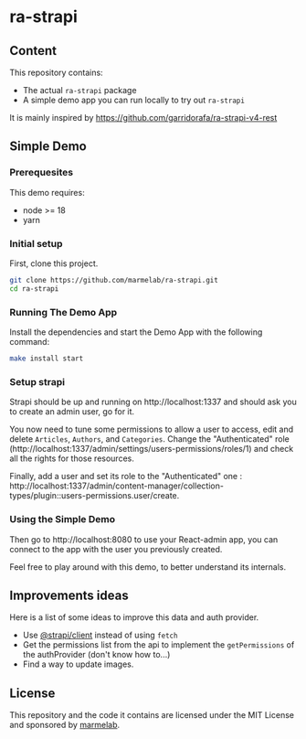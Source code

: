 # ra-strapi


## Content

This repository contains:

-   The actual `ra-strapi` package
-   A simple demo app you can run locally to try out `ra-strapi`

It is mainly inspired by https://github.com/garridorafa/ra-strapi-v4-rest

## Simple Demo

### Prerequesites

This demo requires:

- node >= 18
- yarn

### Initial setup

First, clone this project.

```sh
git clone https://github.com/marmelab/ra-strapi.git
cd ra-strapi
```

### Running The Demo App

Install the dependencies and start the Demo App with the following command:

```sh
make install start
```

### Setup strapi

Strapi should be up and running on http://localhost:1337 and should ask you to create an admin user, go for it.

You now need to tune some permissions to allow a user to access, edit and delete `Articles`, `Authors`, and `Categories`.
Change the "Authenticated" role (http://localhost:1337/admin/settings/users-permissions/roles/1) and check all the rights for those resources.

Finally, add a user and set its role to the "Authenticated" one : http://localhost:1337/admin/content-manager/collection-types/plugin::users-permissions.user/create.

### Using the Simple Demo

Then go to http://localhost:8080 to use your React-admin app, you can connect to the app with the user you previously created.

Feel free to play around with this demo, to better understand its internals.

## Improvements ideas

Here is a list of some ideas to improve this data and auth provider.

- Use [@strapi/client](https://docs.strapi.io/dev-docs/api/client) instead of using `fetch`
- Get the permissions list from the api to implement the `getPermissions` of the authProvider (don't know how to...)
- Find a way to update images.

## License

This repository and the code it contains are licensed under the MIT License and sponsored by [marmelab](https://marmelab.com).
